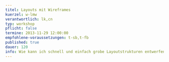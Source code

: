 ```yaml
---
titel: Layouts mit Wireframes
kuerzel: w-lmw
verantwortlich: lk,cn
typ: workshop
pflicht: false
termine: 2013-11-29 12:00:00
empfohlene-voraussetzungen: t-sb,t-fb
published: true
dauer: 120
info: Wie kann ich schnell und einfach grobe Layoutstrukturen entwerfen und testen?
---
```


